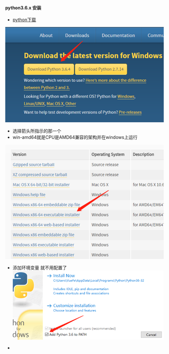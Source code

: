 #### python3.6.x 安装
- [python下载](https://www.python.org/downloads/)

![](/assets/python3.6.png)

- 选择箭头所指示的那一个
- win-amd64就是CPU是AMD64兼容的架构并在windows上运行

![](/assets/downpython.png)

- 添加环境变量 就不用配置了
![](/assets/addpythonpath.png)

- 


